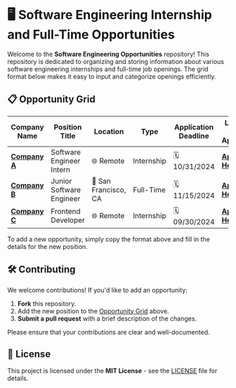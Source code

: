# 🖥️ Software Engineering Internship and Full-Time Opportunities

Welcome to the **Software Engineering Opportunities** repository! This repository is dedicated to organizing and storing information about various software engineering internships and full-time job openings. The grid format below makes it easy to input and categorize openings efficiently.

## 📋 Opportunity Grid

| **Company Name** | **Position Title**          | **Location**           | **Type**       | **Application Deadline** | **Link to Apply**  |
| ---------------- | --------------------------- | ---------------------- | -------------- | ------------------------ | ------------------ |
| [**Company A**](#) | Software Engineer Intern    | 🌐 Remote               | Internship     | 🗓️ 10/31/2024             | [**Apply Here**](#) |
| [**Company B**](#) | Junior Software Engineer    | 📍 San Francisco, CA    | Full-Time      | 🗓️ 11/15/2024             | [**Apply Here**](#) |
| [**Company C**](#) | Frontend Developer          | 🌐 Remote               | Internship     | 🗓️ 09/30/2024             | [**Apply Here**](#) |

To add a new opportunity, simply copy the format above and fill in the details for the new position.

## 🛠️ Contributing

We welcome contributions! If you'd like to add an opportunity:

1. **Fork** this repository.
2. Add the new position to the [Opportunity Grid](#opportunity-grid) above.
3. **Submit a pull request** with a brief description of the changes.

Please ensure that your contributions are clear and well-documented.

## 📜 License

This project is licensed under the **MIT License** - see the [LICENSE](LICENSE) file for details.



